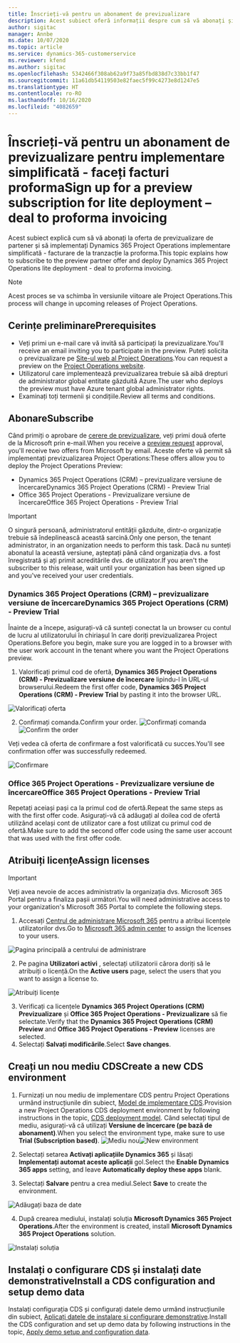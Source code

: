 ```yaml
---
title: Înscrieți-vă pentru un abonament de previzualizare
description: Acest subiect oferă informații despre cum să vă abonați și să implementați Project Operations simplificat - gestionați facturarea proforma.
author: sigitac
manager: Annbe
ms.date: 10/07/2020
ms.topic: article
ms.service: dynamics-365-customerservice
ms.reviewer: kfend
ms.author: sigitac
ms.openlocfilehash: 5342466f308ab62a9f73a85fbd838d7c33bb1f47
ms.sourcegitcommit: 11a61db54119503e82faec5f99c4273e8d1247e5
ms.translationtype: HT
ms.contentlocale: ro-RO
ms.lasthandoff: 10/16/2020
ms.locfileid: "4082659"
---
```

# <a name="sign-up-for-a-preview-subscription-for-lite-deployment--deal-to-proforma-invoicing"></a><span data-ttu-id="2098a-103">Înscrieți-vă pentru un abonament de previzualizare pentru implementare simplificată - faceți facturi proforma</span><span class="sxs-lookup"><span data-stu-id="2098a-103">Sign up for a preview subscription for lite deployment – deal to proforma invoicing</span></span>

<span data-ttu-id="2098a-104">Acest subiect explică cum să vă abonați la oferta de previzualizare de partener și să implementați Dynamics 365 Project Operations implementare simplificată - facturare de la tranzacție la proforma.</span><span class="sxs-lookup"><span data-stu-id="2098a-104">This topic explains how to subscribe to the preview partner offer and deploy Dynamics 365 Project Operations lite deployment - deal to proforma invoicing.</span></span>

> [!NOTE]
> <span data-ttu-id="2098a-105">Acest proces se va schimba în versiunile viitoare ale Project Operations.</span><span class="sxs-lookup"><span data-stu-id="2098a-105">This process will change in upcoming releases of Project Operations.</span></span>

## <a name="prerequisites"></a><span data-ttu-id="2098a-106">Cerințe preliminare</span><span class="sxs-lookup"><span data-stu-id="2098a-106">Prerequisites</span></span>

- <span data-ttu-id="2098a-107">Veți primi un e-mail care vă invită să participați la previzualizare.</span><span class="sxs-lookup"><span data-stu-id="2098a-107">You'll receive an email inviting you to participate in the preview.</span></span> <span data-ttu-id="2098a-108">Puteți solicita o previzualizare pe [Site-ul web al Project Operations](https://dynamics.microsoft.com/en-us/project-operations/overview/).</span><span class="sxs-lookup"><span data-stu-id="2098a-108">You can request a preview on the [Project Operations website](https://dynamics.microsoft.com/en-us/project-operations/overview/).</span></span>
- <span data-ttu-id="2098a-109">Utilizatorul care implementează previzualizarea trebuie să aibă drepturi de administrator global entitate găzduită Azure.</span><span class="sxs-lookup"><span data-stu-id="2098a-109">The user who deploys the preview must have Azure tenant global administrator rights.</span></span>
- <span data-ttu-id="2098a-110">Examinați toți termenii și condițiile.</span><span class="sxs-lookup"><span data-stu-id="2098a-110">Review all terms and conditions.</span></span>

## <a name="subscribe"></a><span data-ttu-id="2098a-111">Abonare</span><span class="sxs-lookup"><span data-stu-id="2098a-111">Subscribe</span></span>

<span data-ttu-id="2098a-112">Când primiți o aprobare de [cerere de previzualizare](https://forms.office.com/FormsPro/Pages/ResponsePage.aspx?id=v4j5cvGGr0GRqy180BHbR56j8lZs0FdAvwT75_WNFyxUMkRDV1NYQU5TNjE2VjhKOVBUNVg2R0s1NC4u), veți primi două oferte de la Microsoft prin e-mail.</span><span class="sxs-lookup"><span data-stu-id="2098a-112">When you receive a [preview request](https://forms.office.com/FormsPro/Pages/ResponsePage.aspx?id=v4j5cvGGr0GRqy180BHbR56j8lZs0FdAvwT75_WNFyxUMkRDV1NYQU5TNjE2VjhKOVBUNVg2R0s1NC4u) approval, you'll receive two offers from Microsoft by email.</span></span> <span data-ttu-id="2098a-113">Aceste oferte vă permit să implementați previzualizarea Project Operations:</span><span class="sxs-lookup"><span data-stu-id="2098a-113">These offers allow you to deploy the Project Operations Preview:</span></span>

- <span data-ttu-id="2098a-114">Dynamics 365 Project Operations (CRM) – previzualizare versiune de încercare</span><span class="sxs-lookup"><span data-stu-id="2098a-114">Dynamics 365 Project Operations (CRM) - Preview Trial</span></span>
- <span data-ttu-id="2098a-115">Office 365 Project Operations - Previzualizare versiune de încercare</span><span class="sxs-lookup"><span data-stu-id="2098a-115">Office 365 Project Operations - Preview Trial</span></span>

> [!IMPORTANT]
> <span data-ttu-id="2098a-116">O singură persoană, administratorul entității găzduite, dintr-o organizație trebuie să îndeplinească această sarcină.</span><span class="sxs-lookup"><span data-stu-id="2098a-116">Only one person, the tenant administrator, in an organization needs to perform this task.</span></span> <span data-ttu-id="2098a-117">Dacă nu sunteți abonatul la această versiune, așteptați până când organizația dvs. a fost înregistrată și ați primit acreditările dvs. de utilizator.</span><span class="sxs-lookup"><span data-stu-id="2098a-117">If you aren't the subscriber to this release, wait until your organization has been signed up and you've received your user credentials.</span></span>

### <a name="dynamics-365-project-operations-crm---preview-trial"></a><span data-ttu-id="2098a-118">Dynamics 365 Project Operations (CRM) – previzualizare versiune de încercare</span><span class="sxs-lookup"><span data-stu-id="2098a-118">Dynamics 365 Project Operations (CRM) - Preview Trial</span></span> 

<span data-ttu-id="2098a-119">Înainte de a începe, asigurați-vă că sunteți conectat la un browser cu contul de lucru al utilizatorului în chiriașul în care doriți previzualizarea Project Operations.</span><span class="sxs-lookup"><span data-stu-id="2098a-119">Before you begin, make sure you are logged in to a browser with the user work account in the tenant where you want the Project Operations preview.</span></span>

1. <span data-ttu-id="2098a-120">Valorificați primul cod de ofertă, **Dynamics 365 Project Operations (CRM) - Previzualizare versiune de încercare** lipindu-l în URL-ul browserului.</span><span class="sxs-lookup"><span data-stu-id="2098a-120">Redeem the first offer code, **Dynamics 365 Project Operations (CRM) - Preview Trial** by pasting it into the browser URL.</span></span>

![Valorificați oferta](./media/16RedeemFirstOfferNew.png)

2. <span data-ttu-id="2098a-122">Confirmați comanda.</span><span class="sxs-lookup"><span data-stu-id="2098a-122">Confirm your order.</span></span>
<span data-ttu-id="2098a-123">![Confirmați comanda](./media/17ConfirmOrderNew.png)</span><span class="sxs-lookup"><span data-stu-id="2098a-123">![Confirm the order](./media/17ConfirmOrderNew.png)</span></span>

<span data-ttu-id="2098a-124">Veți vedea că oferta de confirmare a fost valorificată cu succes.</span><span class="sxs-lookup"><span data-stu-id="2098a-124">You'll see confirmation offer was successfully redeemed.</span></span>

![Confirmare](./media/18OrderConfirmationNew.png)

### <a name="office-365-project-operations---preview-trial"></a><span data-ttu-id="2098a-126">Office 365 Project Operations - Previzualizare versiune de încercare</span><span class="sxs-lookup"><span data-stu-id="2098a-126">Office 365 Project Operations - Preview Trial</span></span>

<span data-ttu-id="2098a-127">Repetați aceiași pași ca la primul cod de ofertă.</span><span class="sxs-lookup"><span data-stu-id="2098a-127">Repeat the same steps as with the first offer code.</span></span> <span data-ttu-id="2098a-128">Asigurați-vă că adăugați al doilea cod de ofertă utilizând același cont de utilizator care a fost utilizat cu primul cod de ofertă.</span><span class="sxs-lookup"><span data-stu-id="2098a-128">Make sure to add the second offer code using the same user account that was used with the first offer code.</span></span>

## <a name="assign-licenses"></a><span data-ttu-id="2098a-129">Atribuiți licențe</span><span class="sxs-lookup"><span data-stu-id="2098a-129">Assign licenses</span></span>

> [!IMPORTANT]
> <span data-ttu-id="2098a-130">Veți avea nevoie de acces administrativ la organizația dvs. Microsoft 365 Portal pentru a finaliza pașii următori.</span><span class="sxs-lookup"><span data-stu-id="2098a-130">You will need administrative access to your organization's Microsoft 365 Portal to complete the following steps.</span></span>


1. <span data-ttu-id="2098a-131">Accesați [Centrul de administrare Microsoft 365](https://portal.office.com/) pentru a atribui licențele utilizatorilor dvs.</span><span class="sxs-lookup"><span data-stu-id="2098a-131">Go to [Microsoft 365 admin center](https://portal.office.com/) to assign the licenses to your users.</span></span>

![Pagina principală a centrului de administrare](./media/14AdminPortal.png)

2. <span data-ttu-id="2098a-133">Pe pagina **Utilizatori activi** , selectați utilizatorii cărora doriți să le atribuiți o licență.</span><span class="sxs-lookup"><span data-stu-id="2098a-133">On the **Active users** page, select the users that you want to assign a license to.</span></span>

![Atribuiți licențe](./media/15AssignLicenses.png)

3. <span data-ttu-id="2098a-135">Verificați ca licențele **Dynamics 365 Project Operations (CRM) Previzualizare** și **Office 365 Project Operations - Previzualizare** să fie selectate.</span><span class="sxs-lookup"><span data-stu-id="2098a-135">Verify that the **Dynamics 365 Project Operations (CRM) Preview** and **Office 365 Project Operations - Preview** licenses are selected.</span></span> 
4. <span data-ttu-id="2098a-136">Selectați **Salvați modificările**.</span><span class="sxs-lookup"><span data-stu-id="2098a-136">Select **Save changes**.</span></span>

## <a name="create-a-new-cds-environment"></a><span data-ttu-id="2098a-137">Creați un nou mediu CDS</span><span class="sxs-lookup"><span data-stu-id="2098a-137">Create a new CDS environment</span></span>

1. <span data-ttu-id="2098a-138">Furnizați un nou mediu de implementare CDS pentru Project Operations urmând instrucțiunile din subiect, [Model de implementare CDS](lite-deployment.md).</span><span class="sxs-lookup"><span data-stu-id="2098a-138">Provision a new Project Operations CDS deployment environment by following instructions in the topic, [CDS deployment model](lite-deployment.md).</span></span> <span data-ttu-id="2098a-139">Când selectați tipul de mediu, asigurați-vă că utilizați **Versiune de încercare (pe bază de abonament)**.</span><span class="sxs-lookup"><span data-stu-id="2098a-139">When you select the environment type, make sure to use **Trial (Subscription based)**.</span></span>
<span data-ttu-id="2098a-140">![Mediu nou](./media/19CreateEnvironment.png)</span><span class="sxs-lookup"><span data-stu-id="2098a-140">![New environment](./media/19CreateEnvironment.png)</span></span>

2. <span data-ttu-id="2098a-141">Selectați setarea **Activați aplicațiile Dynamics 365** și lăsați **Implementați automat aceste aplicații** gol.</span><span class="sxs-lookup"><span data-stu-id="2098a-141">Select the **Enable Dynamics 365 apps** setting, and leave **Automatically deploy these apps** blank.</span></span>  
3. <span data-ttu-id="2098a-142">Selectați **Salvare** pentru a crea mediul.</span><span class="sxs-lookup"><span data-stu-id="2098a-142">Select **Save** to create the environment.</span></span>

![Adăugați baza de date](./media/20CreateEnvironment1.png)

4. <span data-ttu-id="2098a-144">După crearea mediului, instalați soluția **Microsoft Dynamics 365 Project Operations**.</span><span class="sxs-lookup"><span data-stu-id="2098a-144">After the environment is created, install **Microsoft Dynamics 365 Project Operations** solution.</span></span> 

![Instalați soluția](./media/21InstallSolution.png)

## <a name="install-a-cds-configuration-and-setup-demo-data"></a><span data-ttu-id="2098a-146">Instalați o configurare CDS și instalați date demonstrative</span><span class="sxs-lookup"><span data-stu-id="2098a-146">Install a CDS configuration and setup demo data</span></span>

<span data-ttu-id="2098a-147">Instalați configurația CDS și configurați datele demo urmând instrucțiunile din subiect, [Aplicați datele de instalare și configurare demonstrative](lite-apply-demo-setup-config-data.md).</span><span class="sxs-lookup"><span data-stu-id="2098a-147">Install the CDS configuration and set up demo data by following instructions in the topic, [Apply demo setup and configuration data](lite-apply-demo-setup-config-data.md).</span></span>
